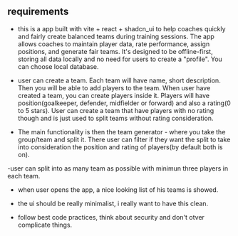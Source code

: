 ## requirements
- this is a app built with vite + react + shadcn_ui to help coaches quickly and fairly create balanced teams during training sessions. The app allows coaches to maintain player data, rate performance, assign positions, and generate fair teams. It's designed to be offline-first, storing all data locally and no need for users to create a "profile". You can choose local database.

- user can create a team. Each team will have name, short description. Then you will be able to add players to the team.
When user have created a team, you can create players inside it. Players will have position(goalkeeper, defender, midfielder or forward) and also a rating(0 to 5 stars). User can create a team that have players with no rating though and is just used to split teams without rating consideration.

- The main functionality is then the team generator - where you take the group/team and split it. There user can filter if they want the split to take into consideration the position and rating of players(by default both is on).

-user can split into as many team as possible with minimun three players in each team.

- when user opens the app, a nice looking list of his teams is showed.

- the ui should be really minimalist, i really want to have this clean.

- follow best code practices, think about security and don't otver complicate things.